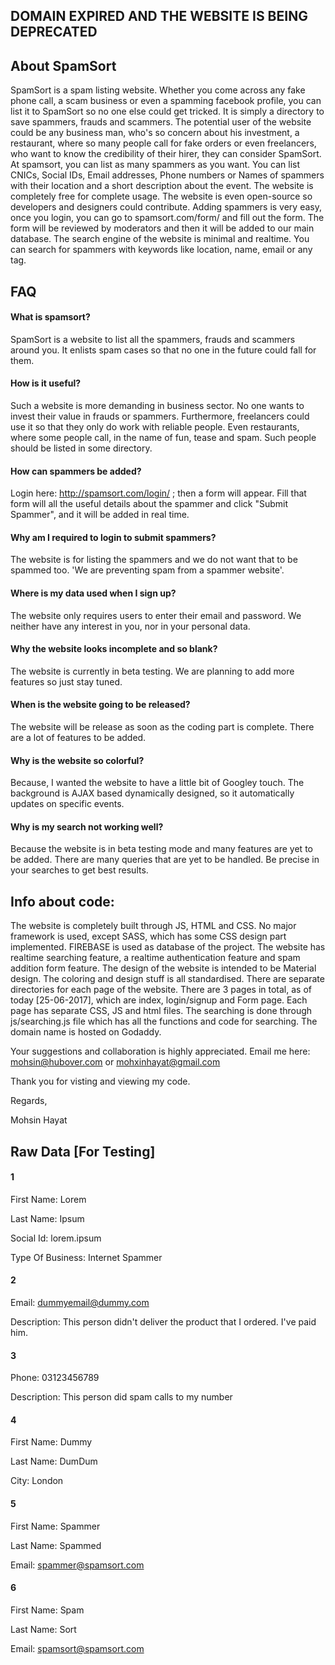 ## DOMAIN EXPIRED AND THE WEBSITE IS BEING DEPRECATED

## About SpamSort
SpamSort is a spam listing website. Whether you come across any fake phone call, a scam business or even a spamming facebook profile, you can list it to SpamSort so no one else could get tricked. It is simply a directory to save spammers, frauds and scammers. The potential user of the website could be any business man, who's so concern about his investment, a restaurant, where so many people call for fake orders or even freelancers, who want to know the credibility of their hirer, they can consider SpamSort. At spamsort, you can list as many spammers as you want. You can list CNICs, Social IDs, Email addresses, Phone numbers or Names of spammers with their location and a short description about the event. The website is completely free for complete usage. The website is even open-source so developers and designers could contribute. Adding spammers is very easy, once you login, you can go to spamsort.com/form/ and fill out the form. The form will be reviewed by moderators and then it will be added to our main database. The search engine of the website is minimal and realtime. You can search for spammers with keywords like location, name, email or any tag. 

## FAQ

#### What is spamsort?

SpamSort is a website to list all the spammers, frauds and scammers around you. It enlists spam cases so that
no one in the future could fall for them.

#### How is it useful?

Such a website is more demanding in business sector. No one wants to invest their value in frauds or spammers.
Furthermore, freelancers could use it so that they only do work with reliable people. Even restaurants, where 
some people call, in the name of fun, tease and spam. Such people should be listed in some directory.



#### How can spammers be added?

Login here: http://spamsort.com/login/ ; then a form will appear. Fill that form will all the useful details
about the spammer and click "Submit Spammer", and it will be added in real time.


#### Why am I required to login to submit spammers?

The website is for listing the spammers and we do not want that to be spammed too. 'We are preventing spam 
from a spammer website'.


#### Where is my data used when I sign up?

The website only requires users to enter their email and password. We neither have any interest in you, nor
in your personal data.


#### Why the website looks incomplete and so blank?

The website is currently in beta testing. We are planning to add more features so just stay tuned.


#### When is the website going to be released?

The website will be release as soon as the coding part is complete. There are a lot of features to be added.


#### Why is the website so colorful?

Because, I wanted the website to have a little bit of Googley touch. The background is AJAX based dynamically
designed, so it automatically updates on specific events.


#### Why is my search not working well?

Because the website is in beta testing mode and many features are yet to be added. There are many queries that
are yet to be handled. Be precise in your searches to get best results.


## Info about code:

The website is completely built through JS, HTML and CSS. No major framework is used, except SASS, which has 
some CSS design part implemented. FIREBASE is used as database of the project. The website has realtime searching
feature, a realtime authentication feature and spam addition form feature.
The design of the website is intended to be Material design. The coloring and design stuff is all standardised.
There are separate directories for each page of the website. There are 3 pages in total, as of today [25-06-2017], which are
index, login/signup and Form page. Each page has separate CSS, JS and html files.
The searching is done through js/searching.js file which has all the functions and code for searching.
The domain name is hosted on Godaddy.


Your suggestions and collaboration is highly appreciated. Email me here: mohsin@hubover.com or mohxinhayat@gmail.com

Thank you for visting and viewing my code.

Regards,

Mohsin Hayat



## Raw Data [For Testing]

#### 1
First Name: Lorem

Last Name: Ipsum

Social Id: lorem.ipsum

Type Of Business: Internet Spammer

#### 2
Email: dummyemail@dummy.com

Description: This person didn't deliver the product that I ordered. I've paid him.

#### 3
Phone: 03123456789

Description: This person did spam calls to my number

#### 4
First Name: Dummy

Last Name: DumDum

City: London

#### 5
First Name: Spammer

Last Name: Spammed

Email: spammer@spamsort.com

#### 6
First Name: Spam

Last Name: Sort

Email: spamsort@spamsort.com
